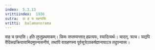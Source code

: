 ```yaml
---
index:  5.3.13
vrittiindex:  1936
sutra:  वा ह च च्छन्दसि
vritti:  balamanorama 
---
```


वाह च छन्दसि। `हे`ति लुप्तुप्रथमाकम्। किमः सप्तम्यन्तात् हप्रत्ययः, स्यादित्यर्थः। चादत्, त्रल्च। यद्यपि वैदिकप्रक्रियायामिदमुपन्यसनीयं, तथापि वाग्रहणस्य पूर्वसूत्रेऽपकर्षज्ञानायाऽत्र तदुपन्यासः। 

